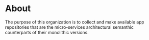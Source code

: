 # About
The purpose of this organization is to collect and make available app repositories that are the micro-services architectural semanthic counterparts of their monolithic versions.

